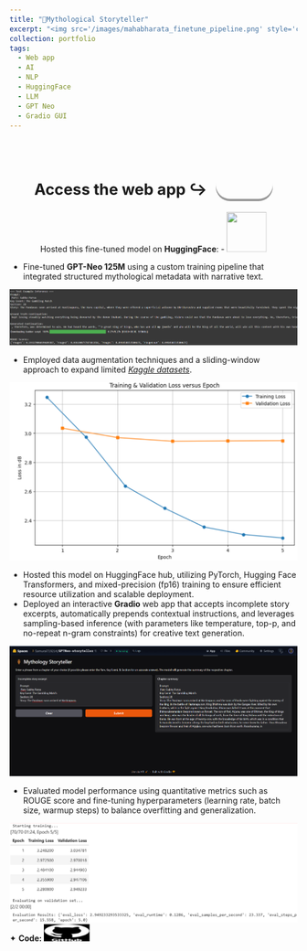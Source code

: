 ```yaml
---
title: "🗿Mythological Storyteller"
excerpt: "<img src='/images/mahabharata_finetune_pipeline.png' style='cursor: crosshair;'>"
collection: portfolio
tags: 
  - Web app
  - AI
  - NLP
  - HuggingFace
  - LLM
  - GPT Neo
  - Gradio GUI
---
```


<style>
  .container {
    display: flex;
    align-items: center;
    justify-content: center;
    margin-top: 50px;
  }
  .app-text {
    font-size: 18px;
    margin-right: 15px;
  }
  .app-button {
    background: url('https://github.com/user-attachments/assets/8cec4a21-5cd9-4349-84fe-2a29fabdfc70') no-repeat center center;
    background-size: cover;
    width: 100px;  /* Adjusted size */
    height: 50px;  /* Adjusted size */
    border: none;
    border-radius: 25px;
    cursor: pointer;
    box-shadow: 0 4px #999;  /* 3D shadow effect */
    transition: transform 0.2s ease, box-shadow 0.2s ease;
  }
  .app-button:hover {
    transform: translateY(-3px);
    box-shadow: 0 6px #666;
  }
  .app-button:active {
    transform: translateY(2px);
    box-shadow: 0 2px #333;
  }
</style>

<div class="container">
  <div class="app-text"> <h2> Access the web app ↪️</h2> </div>
  <a href="https://huggingface.co/spaces/Samurai719214/GPTNeo-storyteller" target="_blank">
    <button class="app-button"></button>
  </a>
</div>

<div class="flexcontainer45r">
  <div>
        <span>Hosted this fine-tuned model on <strong>HuggingFace</strong>: - </span> <a href="https://huggingface.co/Samurai719214/gptneo-mythology-storyteller" target="_blank" onclick="trackOutboundLink(this);">
      <img class="pulse" height="70px" src="https://github.com/user-attachments/assets/cbee90fe-66ed-42b7-9b8f-28fd0659a34e" width="70px">
    </a>
  </div>
</div>

<style>
  .flexcontainer45r {
    display: flex; 
    align-items: center;
    justify-content: center;
  }
</style>

- Fine-tuned **GPT-Neo 125M** using a custom training pipeline that integrated structured mythological metadata with narrative text.

<img src="/images/HF_out.png" style="cursor: crosshair;">

- Employed data augmentation techniques and a sliding-window approach to expand limited [_Kaggle datasets_](https://www.kaggle.com/datasets/shivanshuman/the-mahabharata-summary).

<img src="/images/HF_ggraph.png" style="cursor: crosshair;">

- Hosted this model on HuggingFace hub, utilizing PyTorch, Hugging Face Transformers, and mixed-precision (fp16) training to ensure efficient resource utilization and scalable deployment.
- Deployed an interactive **Gradio** web app that accepts incomplete story excerpts, automatically prepends contextual instructions, and leverages sampling-based inference (with parameters like temperature, top-p, and no-repeat n-gram constraints) for creative text generation.

<img src="/images/HF_gradio.png" style="cursor: crosshair;">

- Evaluated model performance using quantitative metrics such as ROUGE score and fine-tuning hyperparameters (learning rate, batch size, warmup steps) to balance overfitting and generalization.

<img src="/images/HF_train.png" style="cursor: crosshair;">

<div class="flexcontainer">
  <div>
        <span>✦ <strong>Code:</strong></span> <a href="https://github.com/SudarshanaSRao/GPTNeo_storyteller" target="_blank" onclick="trackOutboundLink(this);">
      <img class="pulse" height="30px" src="/images/github-logo-git-hub-icon-with-text-on-white-and-black-background-free-vector.jpg" width="80px">
    </a>
  </div>
</div>

<style>
  .flexcontainer {
    display: flex;
    align-items: center;
    margin-bottom: 20px; /* Adjust the value as needed */  
  }
@keyframes pulse {
  0% {
    transform: scale(1);
  }
  50% {
    transform: scale(1.05);
  }
  100% {
    transform: scale(1);
  }
}
.pulse {
  animation: pulse 2s infinite ease-in-out;
}
</style>
